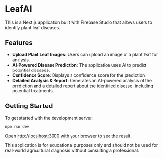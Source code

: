 # LeafAI

This is a Next.js application built with Firebase Studio that allows users to identify plant leaf diseases.

## Features

- **Upload Plant Leaf Images**: Users can upload an image of a plant leaf for analysis.
- **AI-Powered Disease Prediction**: The application uses AI to predict potential diseases.
- **Confidence Score**: Displays a confidence score for the prediction.
- **Detailed Analysis & Report**: Generates an AI-powered analysis of the prediction and a detailed report about the identified disease, including potential treatments.

## Getting Started

To get started with the development server:

```bash
npm run dev
```

Open [http://localhost:3000](http://localhost:3000) with your browser to see the result.

This application is for educational purposes only and should not be used for real-world agricultural diagnosis without consulting a professional.
